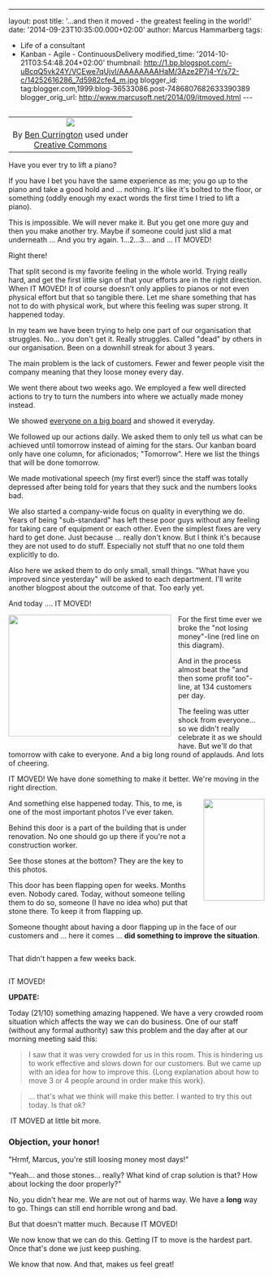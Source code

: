 ---
layout: post
title: '...and then it moved - the greatest feeling in
the world!'
date: '2014-09-23T10:35:00.000+02:00'
author: Marcus Hammarberg
tags:
  - Life of a consultant
  - Kanban - Agile -
ContinuousDelivery
modified_time: '2014-10-21T03:54:48.204+02:00'
thumbnail:
http://1.bp.blogspot.com/-uBcqQ5vk24Y/VCEwe7qUjvI/AAAAAAAAHaM/3Aze2P7j4-Y/s72-c/14252616286_7d5982cfe4_m.jpg
blogger_id: tag:blogger.com,1999:blog-36533086.post-7486807682633390389
blogger_orig_url: http://www.marcusoft.net/2014/09/itmoved.html ---

<div dir="ltr" style="text-align: left;" trbidi="on">

<table class="tr-caption-container" data-cellpadding="0"
data-cellspacing="0"
style="float: left; margin-right: 1em; text-align: left;">
<colgroup>
<col style="width: 100%" />
</colgroup>
<tbody>
<tr class="odd">
<td style="text-align: center;"><a
href="http://1.bp.blogspot.com/-uBcqQ5vk24Y/VCEwe7qUjvI/AAAAAAAAHaM/3Aze2P7j4-Y/s1600/14252616286_7d5982cfe4_m.jpg"
data-imageanchor="1"
style="clear: left; margin-bottom: 1em; margin-left: auto; margin-right: auto;"><img
src="http://1.bp.blogspot.com/-uBcqQ5vk24Y/VCEwe7qUjvI/AAAAAAAAHaM/3Aze2P7j4-Y/s1600/14252616286_7d5982cfe4_m.jpg"
data-border="0" /></a></td>
</tr>
<tr class="even">
<td class="tr-caption" style="text-align: center;">By <a
href="https://www.flickr.com/photos/baconisavegetable/"
target="_blank">Ben Currington</a> used under<br />
<a href="https://creativecommons.org/licenses/by-sa/2.0/"
target="_blank">Creative Commons</a></td>
</tr>
</tbody>
</table>

Have you ever try to lift a piano?

If you have I bet you have the same experience as me; you go up to the
piano and take a good hold and ... nothing. It's like it's bolted to the
floor, or something (oddly enough my exact words the first time I tried
to lift a piano).

This is impossible. We will never make it.
But you get one more guy and then you make another try. Maybe if someone
could just slid a mat underneath ...
And you try again. 1...2...3... and ... IT MOVED!

Right there!

That split second is my favorite feeling in the whole world.
Trying really hard, and get the first little sign of that your efforts
are in the right direction. When IT MOVED!
It of course doesn't only applies to pianos or
not even physical effort but that so tangible there. Let me share
something that has not to do with physical work, but where this feeling
was super strong. It happened today.

In my team we have been trying to help one part of our organisation that
struggles. No... you don't get it. Really struggles. Called "dead" by
others in our organisation. Been on a downhill streak for about 3
years.

The main problem is the lack of customers. Fewer and fewer people visit
the company meaning that they loose money every day.

We went there about two weeks ago. We employed a few well directed
actions to try to turn the numbers into where we actually made money
instead.

We showed <a href="http://www.marcusoft.net/2014/09/ifyoubuildit.html"
target="_blank">everyone on a big board</a> and showed it everyday.

We followed up our actions daily. We asked them to only tell us what can
be achieved until tomorrow instead of aiming for the stars. Our kanban
board only have one column, for aficionados; "Tomorrow". Here we list
the things that will be done tomorrow.

We made motivational speech (my first ever!) since the staff was totally
depressed after being told for years that they suck and the numbers
looks bad.

We also started a company-wide focus on quality in everything we do.
Years of being "sub-standard" has left these poor guys without any
feeling for taking care of equipment or each other. Even the simplest
fixes are very hard to get done. Just because ... really don't know. But
I think it's because they are not used to do stuff. Especially not stuff
that no one told them explicitly to do.

Also here we asked them to do only small, small things. "What have you
improved since yesterday" will be asked to each department. I'll write
another blogpost about the outcome of that. Too early yet.

And today .... IT MOVED!


<div class="separator" style="clear: both; text-align: center;">

<a
href="http://1.bp.blogspot.com/-q6Bjt2adzuU/VCErvo7DYYI/AAAAAAAAHaA/8JCJ5QarvTU/s1600/Screen%2BShot%2B2014-09-23%2Bat%2B15.13.27%2B.png"
data-imageanchor="1"
style="clear: left; float: left; margin-bottom: 1em; margin-right: 1em;"><img
src="http://1.bp.blogspot.com/-q6Bjt2adzuU/VCErvo7DYYI/AAAAAAAAHaA/8JCJ5QarvTU/s1600/Screen%2BShot%2B2014-09-23%2Bat%2B15.13.27%2B.png"
data-border="0" width="320" height="239" /></a>

</div>

For the first time ever we broke the "not losing money"-line (red line
on this diagram).

And in the process almost beat the "and then some profit too"-line, at
134 customers per day.

The feeling was utter shock from everyone... so we didn't really
celebrate it as we should have. But we'll do that tomorrow with cake to
everyone.
And a big long round of applauds.
And lots of cheering.

IT MOVED! We have done something to make it better. We're moving in the
right direction.


<div class="separator" style="clear: both; text-align: center;">

<a
href="http://4.bp.blogspot.com/-sQc_aWdkpnM/VCEqnkcCTzI/AAAAAAAAHZ0/AOIFigjXLBM/s1600/2014-09-23%2B14.16.52.jpg"
data-imageanchor="1"
style="clear: right; float: right; margin-bottom: 1em; margin-left: 1em;"><img
src="http://4.bp.blogspot.com/-sQc_aWdkpnM/VCEqnkcCTzI/AAAAAAAAHZ0/AOIFigjXLBM/s1600/2014-09-23%2B14.16.52.jpg"
data-border="0" width="120" height="200" /></a>

</div>

And something else happened today. This, to me, is one of the most
important photos I've ever taken.

Behind this door is a part of the building that is under renovation. No
one should go up there if you're not a construction worker.

See those stones at the bottom? They are the key to this photos.

This door has been flapping open for weeks. Months even. Nobody cared.
Today, without someone telling them to do so, someone (I have no idea
who) put that stone there. To keep it from flapping up.

<div class="separator" style="clear: both; text-align: left;">

Someone thought about having a door flapping up in the face of our
customers and ... here it comes ... **did something to improve the
situation**. 

</div>

<div class="separator" style="clear: both; text-align: left;">



</div>

<div class="separator" style="clear: both; text-align: left;">

That didn't happen a few weeks back. 

</div>

<div class="separator" style="clear: both; text-align: left;">



</div>

<div class="separator" style="clear: both; text-align: left;">

IT MOVED!

</div>

<div class="separator" style="clear: both; text-align: left;">

**UPDATE:**

</div>

<div class="separator" style="clear: both; text-align: left;">

Today (21/10) something amazing happened. We have a very crowded room
situation which affects the way we can do business. One of our staff
(without any formal authority) saw this problem and the day after at our
morning meeting said this:

</div>

> I saw that it was very crowded for us in this room. This is hindering
> us to work effective and slows down for our customers. But we came up
> with an idea for how to improve this. {Long explanation about how to
> move 3 or 4 people around in order make this work}.

> ... that's what we think will make this better. I wanted to try this
> out today. Is that ok? 

 IT MOVED at little bit more.

### Objection, your honor!

<div>

"Hrmf, Marcus, you're still loosing money most days!"

</div>

<div>

"Yeah... and those stones... really? What kind of crap solution is that?
How about locking the door properly?"

</div>

<div>



</div>

<div>

No, you didn't hear me. We are not out of harms way. We have a
**long** way to go. Things can still end horrible wrong and bad. 

</div>

<div>



</div>

<div>

But that doesn't matter much. Because IT MOVED! 

</div>

<div>

We now know that we can do this. Getting IT to move is the hardest part.
Once that's done we just keep pushing. 

</div>

<div>

We know that now. And that, makes us feel great!

</div>

</div>
